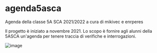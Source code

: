 # agenda5asca
Agenda della classe 5A SCA 2021/2022 a cura di mikivec e enrperes

Il progetto è iniziato a novembre 2021. Lo scopo è fornire agli alunni della 5ASCA un'agenda per tenere traccia di verifiche e interrogazioni. 

![image](https://user-images.githubusercontent.com/39926119/146275166-f4f24a2a-ebcd-4632-a7da-d8358033c6ea.png)
